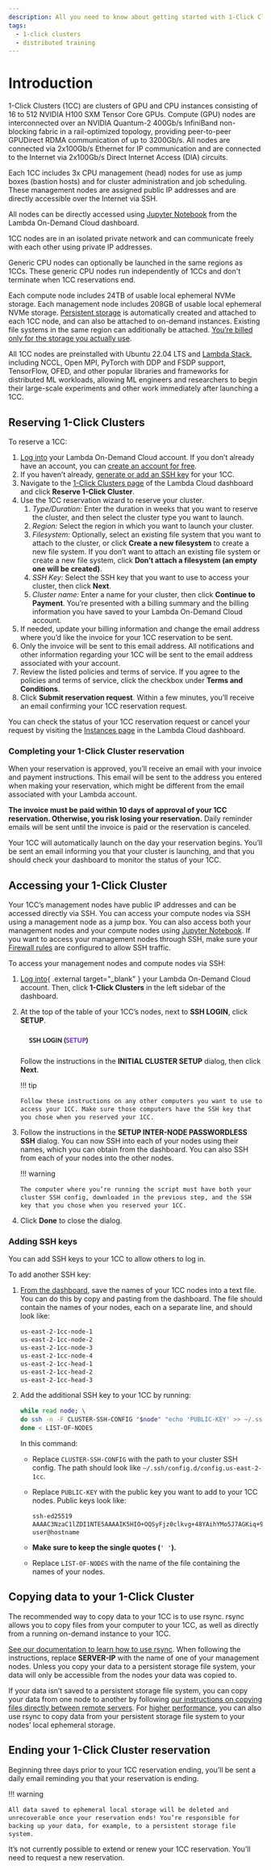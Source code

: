 ```yaml
---
description: All you need to know about getting started with 1-Click Clusters
tags:
  - 1-click clusters
  - distributed training
---
```


# Introduction

1-Click Clusters (1CC) are clusters of GPU and CPU instances consisting of 16 to 512 NVIDIA H100 SXM Tensor Core GPUs. Compute (GPU) nodes are interconnected over an NVIDIA Quantum-2 400Gb/s InfiniBand non-blocking fabric in a rail-optimized topology, providing peer-to-peer GPUDirect RDMA communication of up to 3200Gb/s. All nodes are connected via 2x100Gb/s Ethernet for IP communication and are connected to the Internet via 2x100Gb/s Direct Internet Access (DIA) circuits.

Each 1CC includes 3x CPU management (head) nodes for use as jump boxes (bastion hosts) and for cluster administration and job scheduling. These management nodes are assigned public IP addresses and are directly accessible over the Internet via SSH.

All nodes can be directly accessed using [Jupyter Notebook](../on-demand/getting-started.md#how-do-i-open-jupyter-notebook-on-my-instance) from the Lambda On-Demand Cloud dashboard.

1CC nodes are in an isolated private network and can communicate freely with each other using private IP addresses.

Generic CPU nodes can optionally be launched in the same regions as 1CCs. These generic CPU nodes run independently of 1CCs and don't terminate when 1CC reservations end.

Each compute node includes 24TB of usable local ephemeral NVMe storage. Each management node includes 208GB of usable local ephemeral NVMe storage. [Persistent storage](../filesystems.md) is automatically created and attached to each 1CC node, and can also be attached to on-demand instances. Existing file systems in the same region can additionally be attached. [You’re billed only for the storage you actually use](../filesystems.md#how-are-filesystems-billed).

All 1CC nodes are preinstalled with Ubuntu 22.04 LTS and [Lambda Stack](https://lambdalabs.com/lambda-stack-deep-learning-software), including NCCL, Open MPI, PyTorch with DDP and FSDP support, TensorFlow, OFED, and other popular libraries and frameworks for distributed ML workloads, allowing ML engineers and researchers to begin their large-scale experiments and other work immediately after launching a 1CC.

## Reserving 1-Click Clusters

To reserve a 1CC:

1. [Log into](https://cloud.lambdalabs.com/cloud/login) your Lambda On-Demand Cloud account. If you don’t already have an account, you can [create an account for free](https://cloud.lambdalabs.com/sign-up).
1. If you haven’t already, [generate or add an SSH key](../on-demand/dashboard.md#add-generate-and-delete-ssh-keys) for your 1CC.
1. Navigate to the [1-Click Clusters page](https://cloud.lambdalabs.com/one-click-clusters/running) of the Lambda Cloud dashboard and click **Reserve 1-Click Cluster**.
1. Use the 1CC reservation wizard to reserve your cluster.
    1. *Type/Duration:* Enter the duration in weeks that you want to reserve the cluster, and then select the cluster type you want to launch.
    1. *Region:* Select the region in which you want to launch your cluster.
    1. *Filesystem:* Optionally, select an existing file system that you want to attach to the cluster, or click **Create a new  filesystem** to create a new file system. If you don’t want to attach an existing file system or create a new file system, click **Don’t attach a filesystem (an empty one will be created)**.
    1. *SSH Key:* Select the SSH key that you want to use to access your cluster, then click **Next**.
    1. *Cluster name:* Enter a name for your cluster, then click **Continue to Payment**. You’re presented with a billing summary and the billing information you have saved to your Lambda On-Demand Cloud account.
1. If needed, update your billing information and change the email address where you’d like the invoice for your 1CC reservation to be sent.
1. Only the invoice will be sent to this email address. All notifications and other information regarding your 1CC will be sent to the email address associated with your account.
1. Review the listed policies and terms of service. If you agree to the policies and terms of service, click the checkbox under **Terms and Conditions**.
1. Click **Submit reservation request**. Within a few minutes, you’ll receive an email confirming your 1CC reservation request.

You can check the status of your 1CC reservation request or cancel your request by visiting the [Instances page](https://cloud.lambdalabs.com/instances) in the Lambda Cloud dashboard.

### Completing your 1-Click Cluster reservation

When your reservation is approved, you’ll receive an email with your invoice and payment instructions.
This email will be sent to the address you entered when making your reservation, which might be different from the email associated with your Lambda account.

**The invoice must be paid within 10 days of approval of your 1CC reservation. Otherwise, you risk losing your reservation.** Daily reminder emails will be sent until the invoice is paid or the reservation is canceled.

Your 1CC will automatically launch on the day your reservation begins. You’ll be sent an email informing you that your cluster is launching, and that you should check your dashboard to monitor the status of your 1CC.

## Accessing your 1-Click Cluster

Your 1CC’s management nodes have public IP addresses and can be accessed directly via SSH. You can access your compute nodes via SSH using a management node as a jump box. You can also access both your management nodes and your compute nodes using [Jupyter Notebook](../on-demand/getting-started.md#how-do-i-open-jupyter-notebook-on-my-instance).
If you want to access your management nodes through SSH, make sure your [Firewall rules](https://cloud.lambdalabs.com/firewall) are configured to allow SSH traffic.

To access your management nodes and compute nodes via SSH:

1. [Log into](https://cloud.lambdalabs.com/cloud/login){ .external target="_blank" } your Lambda On-Demand Cloud account. Then, click **1-Click Clusters** in the left sidebar of the dashboard.

1.  At the top of the table of your 1CC’s nodes, next to **SSH LOGIN**, click **SETUP**.

    ![SSH setup](../../assets/images/ssh-setup.png)

    Follow the instructions in the **INITIAL CLUSTER SETUP** dialog, then click **Next**.

    !!! tip

        Follow these instructions on any other computers you want to use to access your 1CC. Make sure those computers have the SSH key that you chose when you reserved your 1CC.

1.  Follow the instructions in the **SETUP INTER-NODE PASSWORDLESS SSH** dialog. You can now SSH into each of your nodes using their names, which you can obtain from the dashboard. You can also SSH from each of your nodes into the other nodes.

    !!! warning

        The computer where you’re running the script must have both your cluster SSH config, downloaded in the previous step, and the SSH key that you chose when you reserved your 1CC.

1.   Click **Done** to close the dialog.

### Adding SSH keys

You can add SSH keys to your 1CC to allow others to log in.

To add another SSH key:

1. [From the dashboard](https://cloud.lambdalabs.com/one-click-clusters/running), save the names of your 1CC nodes into a text file. You can do this by copy and pasting from the dashboard. The file should contain the names of your nodes, each on a separate line, and should look like:

    ```{ .text .no-copy }
    us-east-2-1cc-node-1
    us-east-2-1cc-node-2
    us-east-2-1cc-node-3
    us-east-2-1cc-node-4
    us-east-2-1cc-head-1
    us-east-2-1cc-head-2
    us-east-2-1cc-head-3
    ```

1. Add the additional SSH key to your 1CC by running:

    ```bash
    while read node; \
    do ssh -n -F CLUSTER-SSH-CONFIG "$node" "echo 'PUBLIC-KEY' >> ~/.ssh/authorized_keys" && echo "Key added to $node"; \
    done < LIST-OF-NODES
    ```
    In this command:

    *  Replace `CLUSTER-SSH-CONFIG` with the path to your cluster SSH config. The path should look like `~/.ssh/config.d/config.us-east-2-1cc`.
    *  Replace `PUBLIC-KEY` with the public key you want to add to your 1CC nodes. Public keys look like:

        ```{ .text .no-copy }
        ssh-ed25519 AAAAC3NzaC1lZDI1NTE5AAAAIK5HIO+OQSyFjz0clkvg+48YAihYMo5J7AGKiq+9Alg8 user@hostname
        ```

    *  **Make sure to keep the single quotes (**`' '`**).**
    *  Replace `LIST-OF-NODES` with the name of the file containing the names of your nodes.



## Copying data to your 1-Click Cluster

The recommended way to copy data to your 1CC is to use rsync. rsync allows you to copy files from your computer to your 1CC, as well as directly from a running on-demand instance to your 1CC.

[See our documentation to learn how to use rsync](../../education/linux-usage/basic-linux-commands-and-system-administration.md#using-rsync-to-copy-and-synchronize-files). When following the instructions, replace **SERVER-IP** with the name of one of your management nodes.
Unless you copy your data to a persistent storage file system, your data will only be accessible from the nodes your data was copied to.

If your data isn’t saved to a persistent storage file system, you can copy your data from one node to another by following [our instructions on copying files directly between remote servers](../../education/linux-usage/basic-linux-commands-and-system-administration.md#copy-files-directly-between-remote-servers).
For [higher performance](../filesystems.md#preserving-the-state-of-your-system), you can also use rsync to copy data from your persistent storage file system to your nodes’ local ephemeral storage.


## Ending your 1-Click Cluster reservation

Beginning three days prior to your 1CC reservation ending, you’ll be sent a daily email reminding you that your reservation is ending.

!!! warning

    All data saved to ephemeral local storage will be deleted and unrecoverable once your reservation ends! You’re responsible for backing up your data, for example, to a persistent storage file system.

It’s not currently possible to extend or renew your 1CC reservation. You’ll need to request a new reservation.
